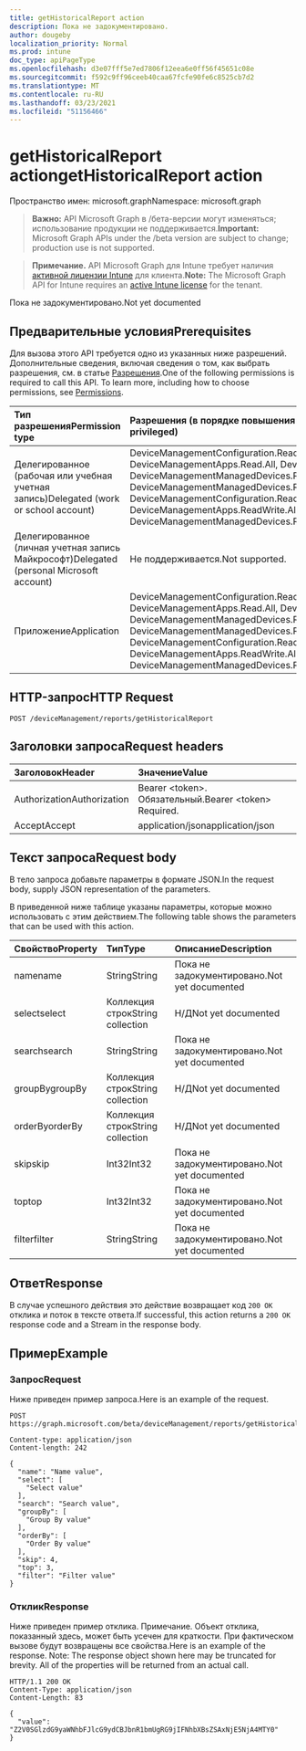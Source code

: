 ```yaml
---
title: getHistoricalReport action
description: Пока не задокументировано.
author: dougeby
localization_priority: Normal
ms.prod: intune
doc_type: apiPageType
ms.openlocfilehash: d3e07fff5e7ed7806f12eea6e0ff56f45651c08e
ms.sourcegitcommit: f592c9ff96ceeb40caa67fcfe90fe6c8525cb7d2
ms.translationtype: MT
ms.contentlocale: ru-RU
ms.lasthandoff: 03/23/2021
ms.locfileid: "51156466"
---
```

# <a name="gethistoricalreport-action"></a><span data-ttu-id="10337-103">getHistoricalReport action</span><span class="sxs-lookup"><span data-stu-id="10337-103">getHistoricalReport action</span></span>

<span data-ttu-id="10337-104">Пространство имен: microsoft.graph</span><span class="sxs-lookup"><span data-stu-id="10337-104">Namespace: microsoft.graph</span></span>

> <span data-ttu-id="10337-105">**Важно:** API Microsoft Graph в /бета-версии могут изменяться; использование продукции не поддерживается.</span><span class="sxs-lookup"><span data-stu-id="10337-105">**Important:** Microsoft Graph APIs under the /beta version are subject to change; production use is not supported.</span></span>

> <span data-ttu-id="10337-106">**Примечание.** API Microsoft Graph для Intune требует наличия [активной лицензии Intune](https://go.microsoft.com/fwlink/?linkid=839381) для клиента.</span><span class="sxs-lookup"><span data-stu-id="10337-106">**Note:** The Microsoft Graph API for Intune requires an [active Intune license](https://go.microsoft.com/fwlink/?linkid=839381) for the tenant.</span></span>

<span data-ttu-id="10337-107">Пока не задокументировано.</span><span class="sxs-lookup"><span data-stu-id="10337-107">Not yet documented</span></span>

## <a name="prerequisites"></a><span data-ttu-id="10337-108">Предварительные условия</span><span class="sxs-lookup"><span data-stu-id="10337-108">Prerequisites</span></span>
<span data-ttu-id="10337-p101">Для вызова этого API требуется одно из указанных ниже разрешений. Дополнительные сведения, включая сведения о том, как выбрать разрешения, см. в статье [Разрешения](/graph/permissions-reference).</span><span class="sxs-lookup"><span data-stu-id="10337-p101">One of the following permissions is required to call this API. To learn more, including how to choose permissions, see [Permissions](/graph/permissions-reference).</span></span>

|<span data-ttu-id="10337-111">Тип разрешения</span><span class="sxs-lookup"><span data-stu-id="10337-111">Permission type</span></span>|<span data-ttu-id="10337-112">Разрешения (в порядке повышения привилегий)</span><span class="sxs-lookup"><span data-stu-id="10337-112">Permissions (from least to most privileged)</span></span>|
|:---|:---|
|<span data-ttu-id="10337-113">Делегированное (рабочая или учебная учетная запись)</span><span class="sxs-lookup"><span data-stu-id="10337-113">Delegated (work or school account)</span></span>|<span data-ttu-id="10337-114">DeviceManagementConfiguration.Read.All, DeviceManagementConfiguration.ReadWrite.All, DeviceManagementApps.Read.All, DeviceManagementApps.ReadWrite.All, DeviceManagementManagedDevices.Read.All, DeviceManagementManagedDevices.ReadWrite.All</span><span class="sxs-lookup"><span data-stu-id="10337-114">DeviceManagementConfiguration.Read.All, DeviceManagementConfiguration.ReadWrite.All, DeviceManagementApps.Read.All, DeviceManagementApps.ReadWrite.All, DeviceManagementManagedDevices.Read.All, DeviceManagementManagedDevices.ReadWrite.All</span></span>|
|<span data-ttu-id="10337-115">Делегированное (личная учетная запись Майкрософт)</span><span class="sxs-lookup"><span data-stu-id="10337-115">Delegated (personal Microsoft account)</span></span>|<span data-ttu-id="10337-116">Не поддерживается.</span><span class="sxs-lookup"><span data-stu-id="10337-116">Not supported.</span></span>|
|<span data-ttu-id="10337-117">Приложение</span><span class="sxs-lookup"><span data-stu-id="10337-117">Application</span></span>|<span data-ttu-id="10337-118">DeviceManagementConfiguration.Read.All, DeviceManagementConfiguration.ReadWrite.All, DeviceManagementApps.Read.All, DeviceManagementApps.ReadWrite.All, DeviceManagementManagedDevices.Read.All, DeviceManagementManagedDevices.ReadWrite.All</span><span class="sxs-lookup"><span data-stu-id="10337-118">DeviceManagementConfiguration.Read.All, DeviceManagementConfiguration.ReadWrite.All, DeviceManagementApps.Read.All, DeviceManagementApps.ReadWrite.All, DeviceManagementManagedDevices.Read.All, DeviceManagementManagedDevices.ReadWrite.All</span></span>|

## <a name="http-request"></a><span data-ttu-id="10337-119">HTTP-запрос</span><span class="sxs-lookup"><span data-stu-id="10337-119">HTTP Request</span></span>
<!-- {
  "blockType": "ignored"
}
-->
``` http
POST /deviceManagement/reports/getHistoricalReport
```

## <a name="request-headers"></a><span data-ttu-id="10337-120">Заголовки запроса</span><span class="sxs-lookup"><span data-stu-id="10337-120">Request headers</span></span>
|<span data-ttu-id="10337-121">Заголовок</span><span class="sxs-lookup"><span data-stu-id="10337-121">Header</span></span>|<span data-ttu-id="10337-122">Значение</span><span class="sxs-lookup"><span data-stu-id="10337-122">Value</span></span>|
|:---|:---|
|<span data-ttu-id="10337-123">Authorization</span><span class="sxs-lookup"><span data-stu-id="10337-123">Authorization</span></span>|<span data-ttu-id="10337-124">Bearer &lt;token&gt;. Обязательный.</span><span class="sxs-lookup"><span data-stu-id="10337-124">Bearer &lt;token&gt; Required.</span></span>|
|<span data-ttu-id="10337-125">Accept</span><span class="sxs-lookup"><span data-stu-id="10337-125">Accept</span></span>|<span data-ttu-id="10337-126">application/json</span><span class="sxs-lookup"><span data-stu-id="10337-126">application/json</span></span>|

## <a name="request-body"></a><span data-ttu-id="10337-127">Текст запроса</span><span class="sxs-lookup"><span data-stu-id="10337-127">Request body</span></span>
<span data-ttu-id="10337-128">В тело запроса добавьте параметры в формате JSON.</span><span class="sxs-lookup"><span data-stu-id="10337-128">In the request body, supply JSON representation of the parameters.</span></span>

<span data-ttu-id="10337-129">В приведенной ниже таблице указаны параметры, которые можно использовать с этим действием.</span><span class="sxs-lookup"><span data-stu-id="10337-129">The following table shows the parameters that can be used with this action.</span></span>

|<span data-ttu-id="10337-130">Свойство</span><span class="sxs-lookup"><span data-stu-id="10337-130">Property</span></span>|<span data-ttu-id="10337-131">Тип</span><span class="sxs-lookup"><span data-stu-id="10337-131">Type</span></span>|<span data-ttu-id="10337-132">Описание</span><span class="sxs-lookup"><span data-stu-id="10337-132">Description</span></span>|
|:---|:---|:---|
|<span data-ttu-id="10337-133">name</span><span class="sxs-lookup"><span data-stu-id="10337-133">name</span></span>|<span data-ttu-id="10337-134">String</span><span class="sxs-lookup"><span data-stu-id="10337-134">String</span></span>|<span data-ttu-id="10337-135">Пока не задокументировано.</span><span class="sxs-lookup"><span data-stu-id="10337-135">Not yet documented</span></span>|
|<span data-ttu-id="10337-136">select</span><span class="sxs-lookup"><span data-stu-id="10337-136">select</span></span>|<span data-ttu-id="10337-137">Коллекция строк</span><span class="sxs-lookup"><span data-stu-id="10337-137">String collection</span></span>|<span data-ttu-id="10337-138">Н/Д</span><span class="sxs-lookup"><span data-stu-id="10337-138">Not yet documented</span></span>|
|<span data-ttu-id="10337-139">search</span><span class="sxs-lookup"><span data-stu-id="10337-139">search</span></span>|<span data-ttu-id="10337-140">String</span><span class="sxs-lookup"><span data-stu-id="10337-140">String</span></span>|<span data-ttu-id="10337-141">Пока не задокументировано.</span><span class="sxs-lookup"><span data-stu-id="10337-141">Not yet documented</span></span>|
|<span data-ttu-id="10337-142">groupBy</span><span class="sxs-lookup"><span data-stu-id="10337-142">groupBy</span></span>|<span data-ttu-id="10337-143">Коллекция строк</span><span class="sxs-lookup"><span data-stu-id="10337-143">String collection</span></span>|<span data-ttu-id="10337-144">Н/Д</span><span class="sxs-lookup"><span data-stu-id="10337-144">Not yet documented</span></span>|
|<span data-ttu-id="10337-145">orderBy</span><span class="sxs-lookup"><span data-stu-id="10337-145">orderBy</span></span>|<span data-ttu-id="10337-146">Коллекция строк</span><span class="sxs-lookup"><span data-stu-id="10337-146">String collection</span></span>|<span data-ttu-id="10337-147">Н/Д</span><span class="sxs-lookup"><span data-stu-id="10337-147">Not yet documented</span></span>|
|<span data-ttu-id="10337-148">skip</span><span class="sxs-lookup"><span data-stu-id="10337-148">skip</span></span>|<span data-ttu-id="10337-149">Int32</span><span class="sxs-lookup"><span data-stu-id="10337-149">Int32</span></span>|<span data-ttu-id="10337-150">Пока не задокументировано.</span><span class="sxs-lookup"><span data-stu-id="10337-150">Not yet documented</span></span>|
|<span data-ttu-id="10337-151">top</span><span class="sxs-lookup"><span data-stu-id="10337-151">top</span></span>|<span data-ttu-id="10337-152">Int32</span><span class="sxs-lookup"><span data-stu-id="10337-152">Int32</span></span>|<span data-ttu-id="10337-153">Пока не задокументировано.</span><span class="sxs-lookup"><span data-stu-id="10337-153">Not yet documented</span></span>|
|<span data-ttu-id="10337-154">filter</span><span class="sxs-lookup"><span data-stu-id="10337-154">filter</span></span>|<span data-ttu-id="10337-155">String</span><span class="sxs-lookup"><span data-stu-id="10337-155">String</span></span>|<span data-ttu-id="10337-156">Пока не задокументировано.</span><span class="sxs-lookup"><span data-stu-id="10337-156">Not yet documented</span></span>|



## <a name="response"></a><span data-ttu-id="10337-157">Ответ</span><span class="sxs-lookup"><span data-stu-id="10337-157">Response</span></span>
<span data-ttu-id="10337-158">В случае успешного действия это действие возвращает код `200 OK` отклика и поток в тексте ответа.</span><span class="sxs-lookup"><span data-stu-id="10337-158">If successful, this action returns a `200 OK` response code and a Stream in the response body.</span></span>

## <a name="example"></a><span data-ttu-id="10337-159">Пример</span><span class="sxs-lookup"><span data-stu-id="10337-159">Example</span></span>

### <a name="request"></a><span data-ttu-id="10337-160">Запрос</span><span class="sxs-lookup"><span data-stu-id="10337-160">Request</span></span>
<span data-ttu-id="10337-161">Ниже приведен пример запроса.</span><span class="sxs-lookup"><span data-stu-id="10337-161">Here is an example of the request.</span></span>
``` http
POST https://graph.microsoft.com/beta/deviceManagement/reports/getHistoricalReport

Content-type: application/json
Content-length: 242

{
  "name": "Name value",
  "select": [
    "Select value"
  ],
  "search": "Search value",
  "groupBy": [
    "Group By value"
  ],
  "orderBy": [
    "Order By value"
  ],
  "skip": 4,
  "top": 3,
  "filter": "Filter value"
}
```

### <a name="response"></a><span data-ttu-id="10337-162">Отклик</span><span class="sxs-lookup"><span data-stu-id="10337-162">Response</span></span>
<span data-ttu-id="10337-p102">Ниже приведен пример отклика. Примечание. Объект отклика, показанный здесь, может быть усечен для краткости. При фактическом вызове будут возвращены все свойства.</span><span class="sxs-lookup"><span data-stu-id="10337-p102">Here is an example of the response. Note: The response object shown here may be truncated for brevity. All of the properties will be returned from an actual call.</span></span>
``` http
HTTP/1.1 200 OK
Content-Type: application/json
Content-Length: 83

{
  "value": "Z2V0SGlzdG9yaWNhbFJlcG9ydCBJbnR1bmUgRG9jIFNhbXBsZSAxNjE5NjA4MTY0"
}
```





